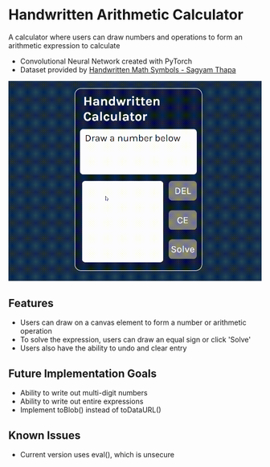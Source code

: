 <h1> Handwritten Arithmetic Calculator </h1>
A calculator where users can draw numbers and operations to form an arithmetic expression to calculate
<ul>
  <li> Convolutional Neural Network created with PyTorch </li>
  <li> Dataset provided by <a href="https://www.kaggle.com/datasets/sagyamthapa/handwritten-math-symbols">Handwritten Math Symbols - Sagyam Thapa</a> </li>
</ul>

<img src="calc_demo.gif">

<h2>Features</h2>
<ul>
  <li> Users can draw on a canvas element to form a number or arithmetic operation </li>
  <li> To solve the expression, users can draw an equal sign or click 'Solve' </li>
  <li> Users also have the ability to undo and clear entry </li>
</ul>

<h2>Future Implementation Goals</h2>
<ul>
  <li> Ability to write out multi-digit numbers </li>
  <li> Ability to write out entire expressions </li>
  <li> Implement toBlob() instead of toDataURL() </li>
</ul>

<h2>Known Issues</h2>
<ul>
  <li> Current version uses eval(), which is unsecure </li>
</ul>